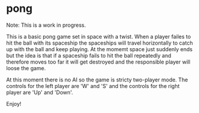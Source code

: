 # pong

Note: This is a work in progress.

This is a basic pong game set in space with a twist. When a player failes to hit the ball with its spaceship the spaceships will travel horizontally to catch up with the ball and keep playing. At the momemt space just suddenly ends but the idea is that if a spaceship fails to hit the ball repeatedly and therefore moves too far it will get destroyed and the responsible player will loose the game.

At this moment there is no AI so the game is stricty two-player mode. The controls for the left player are 'W' and 'S' and the controls for the right player are 'Up' and 'Down'.

Enjoy!
